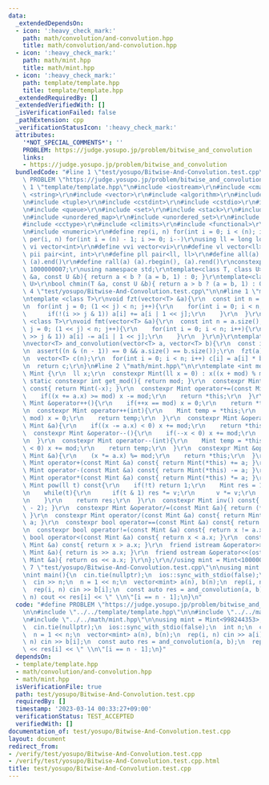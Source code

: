```yaml
---
data:
  _extendedDependsOn:
  - icon: ':heavy_check_mark:'
    path: math/convolution/and-convolution.hpp
    title: math/convolution/and-convolution.hpp
  - icon: ':heavy_check_mark:'
    path: math/mint.hpp
    title: math/mint.hpp
  - icon: ':heavy_check_mark:'
    path: template/template.hpp
    title: template/template.hpp
  _extendedRequiredBy: []
  _extendedVerifiedWith: []
  _isVerificationFailed: false
  _pathExtension: cpp
  _verificationStatusIcon: ':heavy_check_mark:'
  attributes:
    '*NOT_SPECIAL_COMMENTS*': ''
    PROBLEM: https://judge.yosupo.jp/problem/bitwise_and_convolution
    links:
    - https://judge.yosupo.jp/problem/bitwise_and_convolution
  bundledCode: "#line 1 \"test/yosupo/Bitwise-And-Convolution.test.cpp\"\n#define\
    \ PROBLEM \"https://judge.yosupo.jp/problem/bitwise_and_convolution\"\n\n#line\
    \ 1 \"template/template.hpp\"\n#include <iostream>\r\n#include <cmath>\r\n#include\
    \ <string>\r\n#include <vector>\r\n#include <algorithm>\r\n#include <utility>\r\
    \n#include <tuple>\r\n#include <cstdint>\r\n#include <cstdio>\r\n#include <map>\r\
    \n#include <queue>\r\n#include <set>\r\n#include <stack>\r\n#include <deque>\r\
    \n#include <unordered_map>\r\n#include <unordered_set>\r\n#include <bitset>\r\n\
    #include <cctype>\r\n#include <climits>\r\n#include <functional>\r\n#include <cassert>\r\
    \n#include <numeric>\r\n#define rep(i, n) for(int i = 0; i < (n); i++)\r\n#define\
    \ per(i, n) for(int i = (n) - 1; i >= 0; i--)\r\nusing ll = long long;\r\n#define\
    \ vi vector<int>\r\n#define vvi vector<vi>\r\n#define vl vector<ll>\r\n#define\
    \ pii pair<int, int>\r\n#define pll pair<ll, ll>\r\n#define all(a) (a).begin(),\
    \ (a).end()\r\n#define rall(a) (a).rbegin(), (a).rend()\r\nconstexpr int mod =\
    \ 1000000007;\r\nusing namespace std;\r\ntemplate<class T, class U>\r\nbool chmax(T\
    \ &a, const U &b){ return a < b ? (a = b, 1) : 0; }\r\ntemplate<class T, class\
    \ U>\r\nbool chmin(T &a, const U &b){ return a > b ? (a = b, 1) : 0; }\n#line\
    \ 4 \"test/yosupo/Bitwise-And-Convolution.test.cpp\"\n\n#line 1 \"math/convolution/and-convolution.hpp\"\
    \ntemplate <class T>\r\nvoid fzt(vector<T> &a){\r\n  const int n = a.size();\r\
    \n  for(int j = 0; (1 << j) < n; j++){\r\n    for(int i = 0; i < n; i++){\r\n\
    \      if(!(i >> j & 1)) a[i] += a[i | 1 << j];\r\n    }\r\n  }\r\n}\r\ntemplate\
    \ <class T>\r\nvoid fmt(vector<T> &a){\r\n  const int n = a.size();\r\n  for(int\
    \ j = 0; (1 << j) < n; j++){\r\n    for(int i = 0; i < n; i++){\r\n      if(!(i\
    \ >> j & 1)) a[i] -= a[i | 1 << j];\r\n    }\r\n  }\r\n}\r\ntemplate <class T>\r\
    \nvector<T> and_convolution(vector<T> a, vector<T> b){\r\n  const int n = a.size();\r\
    \n  assert((n & (n - 1)) == 0 && a.size() == b.size());\r\n  fzt(a);\r\n  fzt(b);\r\
    \n  vector<T> c(n);\r\n  for(int i = 0; i < n; i++) c[i] = a[i] * b[i];\r\n  fmt(c);\r\
    \n  return c;\r\n}\n#line 2 \"math/mint.hpp\"\n\r\ntemplate <int mod>\r\nstruct\
    \ Mint {\r\n  ll x;\r\n  constexpr Mint(ll x = 0) : x((x + mod) % mod){}\r\n \
    \ static constexpr int get_mod(){ return mod; }\r\n  constexpr Mint operator-()\
    \ const{ return Mint(-x); }\r\n  constexpr Mint operator+=(const Mint &a){\r\n\
    \    if((x += a.x) >= mod) x -= mod;\r\n    return *this;\r\n  }\r\n  constexpr\
    \ Mint &operator++(){\r\n    if(++x == mod) x = 0;\r\n    return *this;\r\n  }\r\
    \n  constexpr Mint operator++(int){\r\n    Mint temp = *this;\r\n    if(++x ==\
    \ mod) x = 0;\r\n    return temp;\r\n  }\r\n  constexpr Mint &operator-=(const\
    \ Mint &a){\r\n    if((x -= a.x) < 0) x += mod;\r\n    return *this;\r\n  }\r\n\
    \  constexpr Mint &operator--(){\r\n    if(--x < 0) x += mod;\r\n    return *this;\r\
    \n  }\r\n  constexpr Mint operator--(int){\r\n    Mint temp = *this;\r\n    if(--x\
    \ < 0) x += mod;\r\n    return temp;\r\n  }\r\n  constexpr Mint &operator*=(const\
    \ Mint &a){\r\n    (x *= a.x) %= mod;\r\n    return *this;\r\n  }\r\n  constexpr\
    \ Mint operator+(const Mint &a) const{ return Mint(*this) += a; }\r\n  constexpr\
    \ Mint operator-(const Mint &a) const{ return Mint(*this) -= a; }\r\n  constexpr\
    \ Mint operator*(const Mint &a) const{ return Mint(*this) *= a; }\r\n  constexpr\
    \ Mint pow(ll t) const{\r\n    if(!t) return 1;\r\n    Mint res = 1, v = *this;\r\
    \n    while(t){\r\n      if(t & 1) res *= v;\r\n      v *= v;\r\n      t >>= 1;\r\
    \n    }\r\n    return res;\r\n  }\r\n  constexpr Mint inv() const{ return pow(mod\
    \ - 2); }\r\n  constexpr Mint &operator/=(const Mint &a){ return (*this) *= a.inv();\
    \ }\r\n  constexpr Mint operator/(const Mint &a) const{ return Mint(*this) /=\
    \ a; }\r\n  constexpr bool operator==(const Mint &a) const{ return x == a.x; }\r\
    \n  constexpr bool operator!=(const Mint &a) const{ return x != a.x; }\r\n  constexpr\
    \ bool operator<(const Mint &a) const{ return x < a.x; }\r\n  constexpr bool operator>(const\
    \ Mint &a) const{ return x > a.x; }\r\n  friend istream &operator>>(istream &is,\
    \ Mint &a){ return is >> a.x; }\r\n  friend ostream &operator<<(ostream &os, const\
    \ Mint &a){ return os << a.x; }\r\n};\r\n//using mint = Mint<1000000007>;\n#line\
    \ 7 \"test/yosupo/Bitwise-And-Convolution.test.cpp\"\n\nusing mint = Mint<998244353>;\n\
    \nint main(){\n  cin.tie(nullptr);\n  ios::sync_with_stdio(false);\n  int n;\n\
    \  cin >> n;\n  n = 1 << n;\n  vector<mint> a(n), b(n);\n  rep(i, n) cin >> a[i];\n\
    \  rep(i, n) cin >> b[i];\n  const auto res = and_convolution(a, b);\n  rep(i,\
    \ n) cout << res[i] << \" \\n\"[i == n - 1];\n}\n"
  code: "#define PROBLEM \"https://judge.yosupo.jp/problem/bitwise_and_convolution\"\
    \n\n#include \"../../template/template.hpp\"\n\n#include \"../../math/convolution/and-convolution.hpp\"\
    \n#include \"../../math/mint.hpp\"\n\nusing mint = Mint<998244353>;\n\nint main(){\n\
    \  cin.tie(nullptr);\n  ios::sync_with_stdio(false);\n  int n;\n  cin >> n;\n\
    \  n = 1 << n;\n  vector<mint> a(n), b(n);\n  rep(i, n) cin >> a[i];\n  rep(i,\
    \ n) cin >> b[i];\n  const auto res = and_convolution(a, b);\n  rep(i, n) cout\
    \ << res[i] << \" \\n\"[i == n - 1];\n}"
  dependsOn:
  - template/template.hpp
  - math/convolution/and-convolution.hpp
  - math/mint.hpp
  isVerificationFile: true
  path: test/yosupo/Bitwise-And-Convolution.test.cpp
  requiredBy: []
  timestamp: '2023-03-14 00:33:27+09:00'
  verificationStatus: TEST_ACCEPTED
  verifiedWith: []
documentation_of: test/yosupo/Bitwise-And-Convolution.test.cpp
layout: document
redirect_from:
- /verify/test/yosupo/Bitwise-And-Convolution.test.cpp
- /verify/test/yosupo/Bitwise-And-Convolution.test.cpp.html
title: test/yosupo/Bitwise-And-Convolution.test.cpp
---
```


